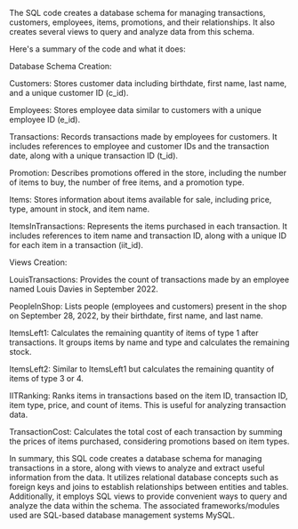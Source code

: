 The SQL code creates a database schema for managing transactions, customers, employees, items, promotions, and their relationships. 
It also creates several views to query and analyze data from this schema. 

Here's a summary of the code and what it does:

Database Schema Creation:

Customers: Stores customer data including birthdate, first name, last name, 
and a unique customer ID (c_id).

Employees: Stores employee data similar to customers with a unique employee ID (e_id).

Transactions: Records transactions made by employees for customers. 
It includes references to employee and customer IDs and the transaction 
date, along with a unique transaction ID (t_id).

Promotion: Describes promotions offered in the store, including the 
number of items to buy, the number of free items, and a promotion type.

Items: Stores information about items available for sale, including 
price, type, amount in stock, and item name.

ItemsInTransactions: Represents the items purchased in each transaction. 
It includes references to item name and transaction ID, along with a 
unique ID for each item in a transaction (iit_id).

Views Creation:

LouisTransactions: Provides the count of transactions made by an employee 
named Louis Davies in September 2022.

PeopleInShop: Lists people (employees and customers) present in the shop 
on September 28, 2022, by their birthdate, first name, and last name.

ItemsLeft1: Calculates the remaining quantity of items of type 1 after transactions. 
It groups items by name and type and calculates the remaining stock.

ItemsLeft2: Similar to ItemsLeft1 but calculates the remaining quantity of items of type 3 or 4.

IITRanking: Ranks items in transactions based on the item ID, transaction ID, item 
type, price, and count of items. This is useful for analyzing transaction data.

TransactionCost: Calculates the total cost of each transaction by summing the 
prices of items purchased, considering promotions based on item types.

In summary, this SQL code creates a database schema for managing transactions in 
a store, along with views to analyze and extract useful information from the data. 
It utilizes relational database concepts such as foreign keys and joins to establish 
relationships between entities and tables. Additionally, it employs SQL views to 
provide convenient ways to query and analyze the data within the schema. 
The associated frameworks/modules used are SQL-based database management 
systems MySQL.
